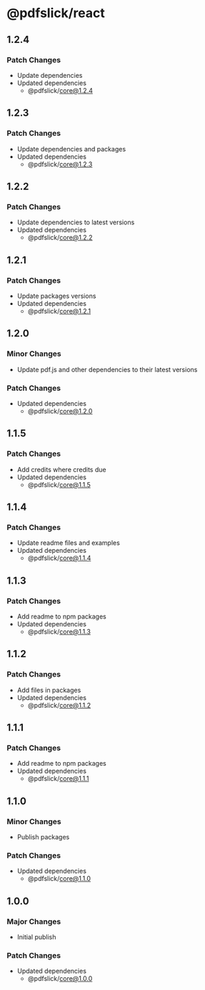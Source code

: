 # @pdfslick/react

## 1.2.4

### Patch Changes

- Update dependencies
- Updated dependencies
  - @pdfslick/core@1.2.4

## 1.2.3

### Patch Changes

- Update dependencies and packages
- Updated dependencies
  - @pdfslick/core@1.2.3

## 1.2.2

### Patch Changes

- Update dependencies to latest versions
- Updated dependencies
  - @pdfslick/core@1.2.2

## 1.2.1

### Patch Changes

- Update packages versions
- Updated dependencies
  - @pdfslick/core@1.2.1

## 1.2.0

### Minor Changes

- Update pdf.js and other dependencies to their latest versions

### Patch Changes

- Updated dependencies
  - @pdfslick/core@1.2.0

## 1.1.5

### Patch Changes

- Add credits where credits due
- Updated dependencies
  - @pdfslick/core@1.1.5

## 1.1.4

### Patch Changes

- Update readme files and examples
- Updated dependencies
  - @pdfslick/core@1.1.4

## 1.1.3

### Patch Changes

- Add readme to npm packages
- Updated dependencies
  - @pdfslick/core@1.1.3

## 1.1.2

### Patch Changes

- Add files in packages
- Updated dependencies
  - @pdfslick/core@1.1.2

## 1.1.1

### Patch Changes

- Add readme to npm packages
- Updated dependencies
  - @pdfslick/core@1.1.1

## 1.1.0

### Minor Changes

- Publish packages

### Patch Changes

- Updated dependencies
  - @pdfslick/core@1.1.0

## 1.0.0

### Major Changes

- Initial publish

### Patch Changes

- Updated dependencies
  - @pdfslick/core@1.0.0
